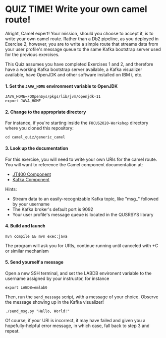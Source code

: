 # QUIZ TIME! Write your own camel route! 

Alright, Camel expert! Your mission, should you choose to accept it, is to
write your own camel route. Rather than a Db2 pipeline, as you deployed in
Exercise 2, however, you are to write a simple route that streams data from
your user profile's message queue to the same Kafka
bootstrap server used for the previous exercises. 

This Quiz assumes you have completed Exercises 1 and 2, and therefore have
a working Kafka bootstrap server available, a Kafka visualizer available, 
have OpenJDK and other software installed on IBM i, etc.

#### 1. Set the `JAVA_HOME` environment variable to OpenJDK
```
JAVA_HOME=/QOpenSys/pkgs/lib/jvm/openjdk-11
export JAVA_HOME
```

#### 2. Change to the appropriate directory
For instance, if you're starting inside the `FOCUS2020-Workshop` directory where you cloned this repository:
```
cd camel_quiz/generic_camel
```

#### 3. Look up the documentation
For this exercise, you will need to write your own URIs for the camel route. You will want to reference
the Camel component documentation at:
- [JT400 Component](https://camel.apache.org/components/latest/jt400-component.html)
- [Kafka Component](https://camel.apache.org/components/latest/kafka-component.html)

Hints:
- Stream data to an easily-recognizable Kafka topic, like "msg_" followed by your username
- The Kafka broker's default port is 9092
- Your user profile's message queue is located in the QUSRSYS library


#### 4. Build and launch
```
mvn compile && mvn exec:java
```
The program will ask you for URIs, continue running until canceled with <ctrl>+C or similar mechanism


#### 5. Send yourself a message
Open a new SSH terminal, and set the LABDB environent variable to the username assigned by your instructor, for instance
```
export LABDB=emlab0
```
Then, run the `send_message` script, with a message of your choice. Observe the message showing up in the Kafka visualizer!
```
./send_msg.py "Hello, World!"
```
Of course, if your URI is incorrect, it may have failed and given you a hopefully-helpful error message, in which case, fall 
back to step 3 and repeat. 
